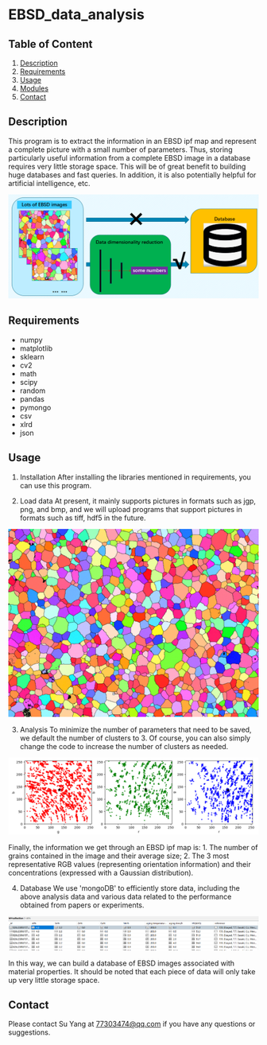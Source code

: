 # EBSD_data_analysis

## Table of Content
1. [Description](README.md#Description)
2. [Requirements](README.md#Requirements)
3. [Usage](README.md#Usage)
4. [Modules](README.md#Structure)
5. [Contact](README.md#Contact)

## Description
This program is to extract the information in an EBSD ipf map and represent a complete picture with a small number of parameters.
Thus, storing particularly useful information from a complete EBSD image in a database requires very little storage space. This will be of great benefit to building huge databases and fast queries. In addition, it is also potentially helpful for artificial intelligence, etc.

![image](EBSD_data_analysis_master/documents/intro.png)

## Requirements
- numpy
- matplotlib
- sklearn
- cv2
- math
- scipy
- random
- pandas
- pymongo
- csv
- xlrd
- json

## Usage
1. Installation
After installing the libraries mentioned in requirements, you can use this program.

2. Load data
At present, it mainly supports pictures in formats such as jgp, png, and bmp, and we will upload programs that support pictures in formats such as tiff, hdf5 in the future.

![image](EBSD_data_analysis_master/images/AZ62.bmp)

3. Analysis
To minimize the number of parameters that need to be saved, we default the number of clusters to 3. Of course, you can also simply change the code to increase the number of clusters as needed.

![image](EBSD_data_analysis_master/documents/Figure_011.png)

   Finally, the information we get through an EBSD ipf map is: 1. The number of grains contained in the image and their average size; 2. The 3 most representative RGB    values (representing orientation information) and their concentrations (expressed with a Gaussian distribution).

4. Database
We use 'mongoDB' to efficiently store data, including the above analysis data and various data related to the performance obtained from papers or experiments.

![image](EBSD_data_analysis_master/documents/Figure_029.png)

   In this way, we can build a database of EBSD images associated with material properties. It should be noted that each piece of data will only take up very little      storage space.

## Contact
Please contact Su Yang at [77303474@qq.com](mailto:77303474@qq.com) if you have any questions or suggestions.
